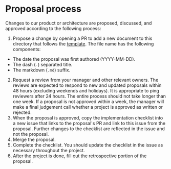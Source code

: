 # Proposal process

Changes to our product or architecture are proposed, discussed, and approved according to the following process:

1. Propose a change by opening a PR to add a new document to this directory that follows the [template](0000-00-00-template.md). The file name has the following components:
  - The date the proposal was first authored (YYYY-MM-DD).
  - The dash (`-`) separated title.
  - The markdown (`.md`) suffix.
2. Request a review from your manager and other relevant owners. The reviews are expected to respond to new and updated proposals within 48 hours (excluding weekends and holidays). It is appropriate to ping reviewers after 24 hours. The entire process should not take longer than one week. If a proposal is not approved within a week, the manager will make a final judgement call whether a project is approved as written or rejected.
4. When the proposal is approved, copy the implementation checklist into a new issue that links to the proposal's PR and link to this issue from the proposal. Further changes to the checklist are reflected in the issue and not the proposal.
5. Merge the proposal.
6. Complete the checklist. You should update the checklist in the issue as necessary throughout the project.
7. After the project is done, fill out the retrospective portion of the proposal.